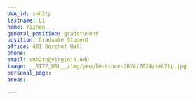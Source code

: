 ```yaml
---
UVA_id: smb2tp
lastname: Li
name: Yizhen
general_position: gradstudent
position: Graduate Student
office: 401 Kerchof Hall
phone: 
email: smb2tp@virginia.edu
image: __SITE_URL__/img/people-since-2024/2024/smb2tp.jpg
personal_page:
areas:
  
---
```

